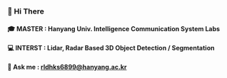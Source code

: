 ### 👋 Hi There 

#### 🎓 MASTER : Hanyang Univ. Intelligence Communication System Labs
#### 💻 INTERST : Lidar, Radar Based 3D Object Detection / Segmentation
#### 💬 Ask me : rldhks6899@hanyang.ac.kr


